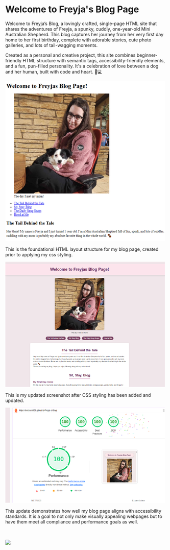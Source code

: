 <h1>Welcome to Freyja's Blog Page</h1>
<p>Welcome to Freyja’s Blog, a lovingly crafted, single-page HTML site that shares the adventures of Freyja, a spunky, cuddly, one-year-old Mini Australian Shepherd. This blog captures her journey from her very first day home to her first birthday, complete with adorable stories, cute photo galleries, and lots of tail-wagging moments.</p>

<p>Created as a personal and creative project, this site combines beginner-friendly HTML structure with semantic tags, accessibility-friendly elements, and a fun, pun-filled personality. It's a celebration of love between a dog and her human, built with code and heart. 🐶💻</p>

<a href="https://backusa920.github.io/Freyja-s-Blog/"></a>

  <img src="./assets/Screen.png" width="500" >
  <p>This is the foundational HTML layout structure for my blog page, created prior to applying my css styling.</p>
  <img src="./assets/UpdatedScreen.png" width="500"  >
  <p>This is my updated screenshot after CSS styling has been added and updated.</p>
  <img src="./assets/Screen2.png" width="500" >
  <p>This update demonstrates how well my blog page aligns with accessibility standards. It is a goal to not only make visually appealing webpages but to have them meet all compliance and performance goals as well.</p>
  

<br><br>
<a href="https://backusa920.github.io/Freyja-s-Blog/">
  <img src="https://dabuttonfactory.com/button.png?t=View+Project&f=Calibri-Bold&ts=18&tc=fff&hp=45&vp=20&w=134&h=38&c=11&bgt=unicolored&bgc=245c68&be=1">
</a>